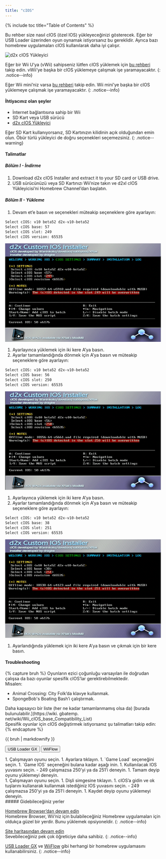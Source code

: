 ```yaml
---
title: "cIOS"
---
```


{% include toc title="Table of Contents" %}

Bu rehber size nasıl cIOS (özel IOS) yükleyeceğinizi gösterecek. Eğer bir USB Loader üzerinden oyun oynamak istiyorsanız bu gereklidir. Ayrıca bazı homebrew uygulamaları cIOS kullanılarak daha iyi çalışır.

![d2x cIOS Yükleyici](/images/cios/cIOS.png)

Eğer bir Wii U’ya (vWii) sahipseniz lütfen cIOS yüklemek için [bu rehberi](https://wiiu.hacks.guide/#/vwii-modding) takip edin. vWii’ye başka bir cIOS yüklemeye çalışmak işe yaramayacaktır.
{: .notice--info}

Eğer Wii mini’niz varsa [bu rehberi](cios-mini) takip edin. Wii mini’ye başka bir cIOS yüklemeye çalışmak işe yaramayacaktır.
{: .notice--info}

#### İhtiyacınız olan şeyler

* İnternet bağlantısına sahip bir Wii
* SD Kart veya USB sürücü
* [d2x cIOS Yükleyici](https://hbb1.oscwii.org/hbb/d2x-cios-installer/d2x-cios-installer.zip)

Eğer SD Kart kullanıyorsanız, SD Kartınızın kilidinin açık olduğundan emin olun. Öbür türlü yükleyici de doğru seçenekleri seçemezsiniz.
{: .notice--warning}

#### Talimatlar

##### Bölüm I - İndirme

1. Download d2x cIOS Installer and extract it to your SD card or USB drive.
1. USB sürücünüzü veya SD Kartınızı Wii’nize takın ve d2xl cIOS Yükleyicisi’ni Homebrew Channel’dan başlatın.

##### Bölüm II - Yükleme

1. Devam et’e basın ve seçenekleri müteakip seçeneklere göre ayarlayın:
```
Select cIOS: v10 beta52 d2x-v10-beta52
Select cIOS base: 57
Select cIOS slot: 249
Select cIOS version: 65535
```
![cIOS 249 yükle](/images/cios/Install249.png)
1. Ayarlayınca yüklemek için iki kere A’ya basın.
1. Ayarlar tamamlandığında dönmek için A’ya basın ve müteakip seçeneklere göre ayarlayın:
```
Select cIOS: v10 beta52 d2x-v10-beta52
Select cIOS base: 56
Select cIOS slot: 250
Select cIOS version: 65535
```
![cIOS 250 yükle](/images/cios/Install250.png)
1. Ayarlayınca yüklemek için iki kere A’ya basın.
1. Ayarlar tamamlandığında dönmek için A’ya basın ve müteakip seçeneklere göre ayarlayın:
```
Select cIOS: v10 beta52 d2x-v10-beta52
Select cIOS base: 38
Select cIOS slot: 251
Select cIOS version: 65535
```
![cIOS 251 yükle](/images/cios/Install251.png)
1. Ayarlandığında yüklemek için iki kere A’ya basın ve çıkmak için bir kere basın.

#### Troubleshooting

{% capture bruh %}
Oyunların ezici çoğunluğu varsayılan ile doğrudan çalışsa da bazı oyunlar spesifik cIOS’lar gerektirebilmektedir.<br>Misalen:
* Animal Crossing: City Folk’da klavye kullanmak.
* SpongeBob's Boating Bash’i çalıştırmak.

Daha kapsayıcı bir liste (her ne kadar tamamlanmamış olsa da) [burada bulunulabilir.</strong>](https://wiki. gbatemp. net/wiki/Wii_cIOS_base_Compatibility_List)<br> Spesifik oyunlar için cIOS değiştirmek istiyorsanız şu talimatları takip edin:
{% endcapture %}
<div class="notice--warning">{{ bruh | markdownify }}</div>

<button class="tablinks btn btn--large btn--primary" id="defaultOpen" onclick="openTab(event, 'usbloadergx')">USB Loader GX</button>
<button class="tablinks btn btn--large btn--info" onclick="openTab(event, 'wiiflow')">WiiFlow</button>

<div id="usbloadergx" class="blanktabcontent" markdown="1">
1. Çalışmayan oyunu seçin.
1. Ayarlara tıklayın.
1. `Game Load` seçeneğini seçin.
1. `Game IOS` seçeneğini bulana kadar aşağı inin.
1. Kullanılacak IOS yuvasını seçin.
    - 249 çalışmazsa 250’yi ya da 251’i deneyin.
1. Tamam deyip oyunu yüklemeyi deneyin.
</div>
<div id="wiiflow" class="blanktabcontent" markdown="1">
1. Çalışmayan oyunu seçin.
1. Dişli simgesine tıklayın.
1. cIOS’a gidin ve ok tuşlarını kullanarak kullanmak istediğiniz IOS yuvasını seçin.
    - 249 çalışmazsa 250’yi ya da 251’i deneyin.
1. Kaydet deyip oyunu yüklemeyi deneyin.
</div>
##### Gidebileceğiniz yerler

[Homebrew Browser’dan devam edin](hbb)<br> Homebrew Browser, Wii’niz için bulabileceğiniz Homebrew uygulamaları için oldukça güzel bir yerdir. Bunu yüklemek opsiyoneldir.
{: .notice--info}

[Site haritasından devam edin](site-navigation)<br> Sevebileceğiniz pek çok öğreticiye daha sahibiz.
{: .notice--info}

[USB Loader GX](usbloadergx) ve [WiiFlow](wiiflow) gibi herhangi bir homebrew uygulamasını kullanabilirsiniz.
{: .notice--info}

<script>
    let tabcontent = document.getElementsByClassName("blanktabcontent");
    let tablinks = document.getElementsByClassName("tablinks");

    function openTab(evt, tabName) {
        let element;

        for (element of tabcontent) {
            element.style.display = "none";
        }

        for (element of tablinks) {
            element.className = element.className.replace("btn--primary", "btn--info");
            if (!element.className.includes('btn--info'))
                element.className += " btn--info";
        }

        document.getElementById(tabName).style.display = "block";
        evt.currentTarget.className = evt.currentTarget.className.replace("btn--info", "btn--primary");
    }

    // Get the element with id="defaultOpen" and click on it
    document.getElementById("defaultOpen").click();
</script>
